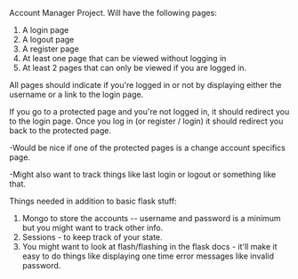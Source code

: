 Account Manager Project.
Will have the following pages:

1. A login page
2. A logout page
3. A register page
4. At least one page that can be viewed without logging in
5. At least 2 pages that can only be viewed if you are logged in.

All pages should indicate if you're logged in or not by displaying either the username or a link to the login page.

If you go to a protected page and you're not logged in, it should redirect you to the login page. Once you log in (or register / login) it should redirect you back to the protected page.

-Would be nice if one of the protected pages is a change account specifics page.

-Might also want to track things like last login or logout or something like that.

Things needed in addition to basic flask stuff:

1. Mongo to store the accounts -- username and password is a minimum but you might want to track other info.
2. Sessions - to keep track of your state.
3. You might want to look at flash/flashing in the flask docs - it'll make it easy to do things like displaying one time error messages like invalid password.